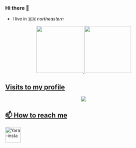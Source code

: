 ### Hi there 👋
- I live in :brazil: *northeastern*

<div align="center">
  <a href="https://github.com/YaraMaria-ux">
  <img height="150em" src="https://github-readme-stats.vercel.app/api?username=YaraMaria-ux&show_icons=true&theme=dracula&include_all_commits=true&count_private=true"/>
  <img height="150em" src="https://github-readme-stats.vercel.app/api/top-langs/?username=YaraMaria-ux&layout=compact&langs_count=7&theme=dracula"/>
</div>
  
  
  ## Visits to my profile
<p align="center">   <img alingn="center" src="https://profile-counter.glitch.me/YaraMaria-ux/count.svg" /></p>
  
  ## 📫 How to reach me 
  
  <a href="https://www.instagram.com/_yara.m01/" target="_blank">
<img aling="lefth" alt="Yara-insta" height="50" width="50" src="https://t.ctcdn.com.br/9jt3vyMNpXPq5LaBMSl0jzk0pY8=/1400x788/smart/filters:format(webp)/i511176.jpeg"
 </a> 
<!--
**YaraMaria-ux/YaraMaria-ux** is a ✨ _special_ ✨ repository because its `README.md` (this file) appears on your GitHub profile.

Here are some ideas to get you started:

- 🔭 I’m currently working on ...
- 🌱 I’m currently learning ...
- 👯 I’m looking to collaborate on ...
- 🤔 I’m looking for help with ...
- 💬 Ask me about ...
- 📫 How to reach me: ...
- 😄 Pronouns: ...
- ⚡ Fun fact: ...
-->

